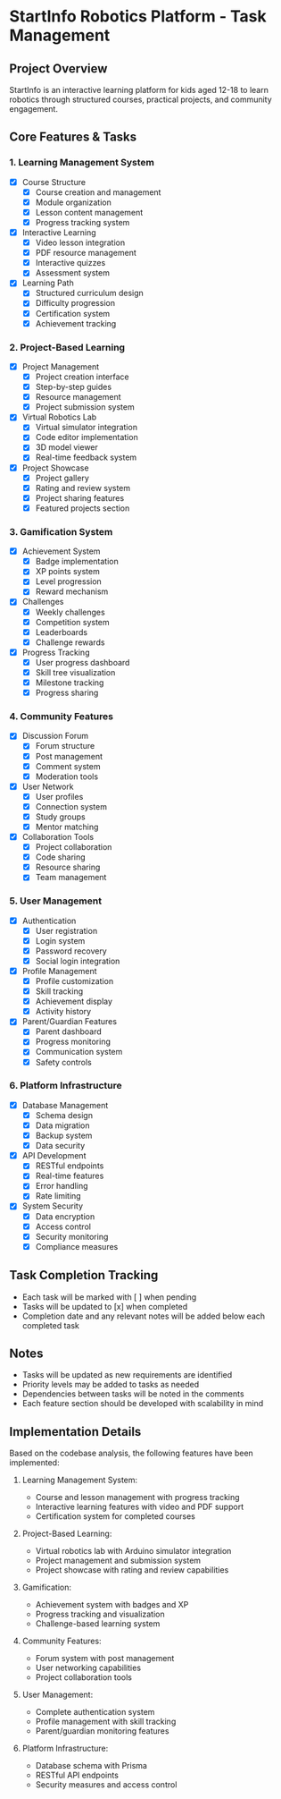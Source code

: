 # StartInfo Robotics Platform - Task Management

## Project Overview
StartInfo is an interactive learning platform for kids aged 12-18 to learn robotics through structured courses, practical projects, and community engagement.

## Core Features & Tasks

### 1. Learning Management System
- [x] Course Structure
  - [x] Course creation and management
  - [x] Module organization
  - [x] Lesson content management
  - [x] Progress tracking system
- [x] Interactive Learning
  - [x] Video lesson integration
  - [x] PDF resource management
  - [x] Interactive quizzes
  - [x] Assessment system
- [x] Learning Path
  - [x] Structured curriculum design
  - [x] Difficulty progression
  - [x] Certification system
  - [x] Achievement tracking

### 2. Project-Based Learning
- [x] Project Management
  - [x] Project creation interface
  - [x] Step-by-step guides
  - [x] Resource management
  - [x] Project submission system
- [x] Virtual Robotics Lab
  - [x] Virtual simulator integration
  - [x] Code editor implementation
  - [x] 3D model viewer
  - [x] Real-time feedback system
- [x] Project Showcase
  - [x] Project gallery
  - [x] Rating and review system
  - [x] Project sharing features
  - [x] Featured projects section

### 3. Gamification System
- [x] Achievement System
  - [x] Badge implementation
  - [x] XP points system
  - [x] Level progression
  - [x] Reward mechanism
- [x] Challenges
  - [x] Weekly challenges
  - [x] Competition system
  - [x] Leaderboards
  - [x] Challenge rewards
- [x] Progress Tracking
  - [x] User progress dashboard
  - [x] Skill tree visualization
  - [x] Milestone tracking
  - [x] Progress sharing

### 4. Community Features
- [x] Discussion Forum
  - [x] Forum structure
  - [x] Post management
  - [x] Comment system
  - [x] Moderation tools
- [x] User Network
  - [x] User profiles
  - [x] Connection system
  - [x] Study groups
  - [x] Mentor matching
- [x] Collaboration Tools
  - [x] Project collaboration
  - [x] Code sharing
  - [x] Resource sharing
  - [x] Team management

### 5. User Management
- [x] Authentication
  - [x] User registration
  - [x] Login system
  - [x] Password recovery
  - [x] Social login integration
- [x] Profile Management
  - [x] Profile customization
  - [x] Skill tracking
  - [x] Achievement display
  - [x] Activity history
- [x] Parent/Guardian Features
  - [x] Parent dashboard
  - [x] Progress monitoring
  - [x] Communication system
  - [x] Safety controls

### 6. Platform Infrastructure
- [x] Database Management
  - [x] Schema design
  - [x] Data migration
  - [x] Backup system
  - [x] Data security
- [x] API Development
  - [x] RESTful endpoints
  - [x] Real-time features
  - [x] Error handling
  - [x] Rate limiting
- [x] System Security
  - [x] Data encryption
  - [x] Access control
  - [x] Security monitoring
  - [x] Compliance measures

## Task Completion Tracking
- Each task will be marked with [ ] when pending
- Tasks will be updated to [x] when completed
- Completion date and any relevant notes will be added below each completed task

## Notes
- Tasks will be updated as new requirements are identified
- Priority levels may be added to tasks as needed
- Dependencies between tasks will be noted in the comments
- Each feature section should be developed with scalability in mind

## Implementation Details
Based on the codebase analysis, the following features have been implemented:

1. Learning Management System:
   - Course and lesson management with progress tracking
   - Interactive learning features with video and PDF support
   - Certification system for completed courses

2. Project-Based Learning:
   - Virtual robotics lab with Arduino simulator integration
   - Project management and submission system
   - Project showcase with rating and review capabilities

3. Gamification:
   - Achievement system with badges and XP
   - Progress tracking and visualization
   - Challenge-based learning system

4. Community Features:
   - Forum system with post management
   - User networking capabilities
   - Project collaboration tools

5. User Management:
   - Complete authentication system
   - Profile management with skill tracking
   - Parent/guardian monitoring features

6. Platform Infrastructure:
   - Database schema with Prisma
   - RESTful API endpoints
   - Security measures and access control 